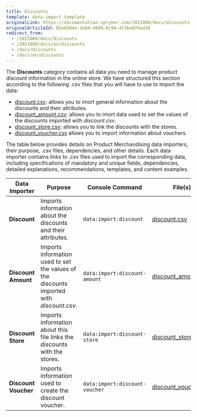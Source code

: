 ```yaml
---
title: Discounts
template: data-import-template
originalLink: https://documentation.spryker.com/2021080/docs/discounts
originalArticleId: 02e8504e-1e84-4049-8c94-4f3be874ad16
redirect_from:
  - /2021080/docs/discounts
  - /2021080/docs/en/discounts
  - /docs/discounts
  - /docs/en/discounts
---
```


The **Discounts** category contains all data you need to manage product discount information in the online store.
We have structured this section according to the following .csv files that you will have to use to import the data:

* [discount.csv](/docs/scos/dev/data-import/{{page.version}}/data-import-categories/merchandising-setup/discounts/file-details-discount.csv.html): allows you to imort general information about the discounts and their attributes.
* [discount_amount.csv](/docs/scos/dev/data-import/{{page.version}}/data-import-categories/merchandising-setup/discounts/file-details-discount-amount.csv.html):  allows you to imort data used to set the values of the discounts imported with *discount.csv*.
* [discount_store.csv](/docs/scos/dev/data-import/{{page.version}}/data-import-categories/merchandising-setup/discounts/file-details-discount-store.csv.html): allows you to link the discounts with the stores.
* [discount_voucher.csv](/docs/scos/dev/data-import/{{page.version}}/data-import-categories/merchandising-setup/discounts/file-details-discount-voucher.csv.html) allows you to import information about vouchers.

The table below provides details on Product Merchandising data importers, their purpose, .csv files, dependencies, and other details. Each data importer contains links to .csv files used to import the corresponding data, including specifications of mandatory and unique fields, dependencies, detailed explanations, recommendations, templates, and content examples.

| Data Importer | Purpose | Console Command| File(s) | Dependencies |
| --- | --- | --- | --- |--- |
| **Discount**   |Imports information about the discounts and their attributes. |`data:import:discount`| [discount.csv](/docs/scos/dev/data-import/{{page.version}}/data-import-categories/merchandising-setup/discounts/file-details-discount.csv.html) | None|
| **Discount Amount**  | Imports information used to set the values of the discounts imported with *discount.csv*. |`data:import:discount-amount`| [discount_amount.csv](/docs/scos/dev/data-import/{{page.version}}/data-import-categories/merchandising-setup/discounts/file-details-discount-amount.csv.html) |<ul><li>discount.csv</li><li>discount_store.csv</li></ul> |
| **Discount Store**   |Imports information about this file links the discounts with the stores. |`data:import:discount-store`| [discount_store.csv](/docs/scos/dev/data-import/{{page.version}}/data-import-categories/merchandising-setup/discounts/file-details-discount-store.csv.html) | <ul><li>[discount.csv](/docs/scos/dev/data-import/{{page.version}}/data-import-categories/merchandising-setup/discounts/file-details-discount.csv.html)</li><li>**stores.php** configuration file of demo shop PHP project.</li> |
| **Discount Voucher**   | Imports information used to create the discount voucher.|`data:import:discount-voucher`| [discount_voucher.csv](/docs/scos/dev/data-import/{{page.version}}/data-import-categories/merchandising-setup/discounts/file-details-discount-voucher.csv.html) | [discount.csv](/docs/scos/dev/data-import/{{page.version}}/data-import-categories/merchandising-setup/discounts/file-details-discount.csv.html) |

